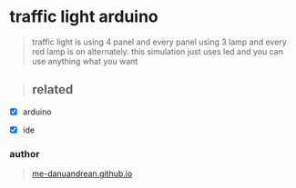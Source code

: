 # traffic light arduino
> traffic light is using 4 panel and every panel using 3 lamp and every red lamp is on alternately. this simulation just uses  led and you can use anything what you want

> ## related
- [x] arduino
- [x] ide 


### author 
> <a href="https://me-danuandrean.github.io">me-danuandrean.github.io</a>
